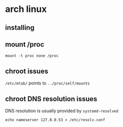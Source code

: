 # arch linux

## installing

## mount /proc

`mount -t proc none /proc`

## chroot issues

`/etc/mtab/` points to `../proc/self/mounts`

## chroot DNS resolution issues

DNS resolution is usually provided by `systemd-resolved`

`echo nameserver 127.0.0.53 > /etc/resolv.conf`
